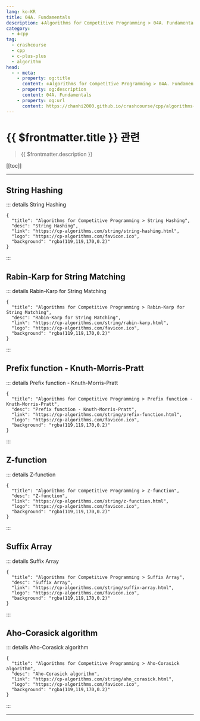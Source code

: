 ```yaml
---
lang: ko-KR
title: 04A. Fundamentals
description: ➕Algorithms for Competitive Programming > 04A. Fundamentals
category:
  - ➕cpp
tag: 
  - crashcourse
  - cpp
  - c-plus-plus
  - algorithm
head:
  - - meta:
    - property: og:title
      content: ➕Algorithms for Competitive Programming > 04A. Fundamentals
    - property: og:description
      content: 04A. Fundamentals
    - property: og:url
      content: https://chanhi2000.github.io/crashcourse/cpp/algorithms-for-competitive-programming/04-string-processing/04A.html
---
```


# {{ $frontmatter.title }} 관련

> {{ $frontmatter.description }}

[[toc]]

---

## String Hashing

::: details String Hashing

```component VPCard
{
  "title": "Algorithms for Competitive Programming > String Hashing",
  "desc": "String Hashing",
  "link": "https://cp-algorithms.com/string/string-hashing.html",
  "logo": "https://cp-algorithms.com/favicon.ico",
  "background": "rgba(119,119,170,0.2)"
}
```

:::

## Rabin-Karp for String Matching

::: details Rabin-Karp for String Matching

```component VPCard
{
  "title": "Algorithms for Competitive Programming > Rabin-Karp for String Matching",
  "desc": "Rabin-Karp for String Matching",
  "link": "https://cp-algorithms.com/string/rabin-karp.html",
  "logo": "https://cp-algorithms.com/favicon.ico",
  "background": "rgba(119,119,170,0.2)"
}
```

:::

## Prefix function - Knuth-Morris-Pratt

::: details Prefix function - Knuth-Morris-Pratt

```component VPCard
{
  "title": "Algorithms for Competitive Programming > Prefix function - Knuth-Morris-Pratt",
  "desc": "Prefix function - Knuth-Morris-Pratt",
  "link": "https://cp-algorithms.com/string/prefix-function.html",
  "logo": "https://cp-algorithms.com/favicon.ico",
  "background": "rgba(119,119,170,0.2)"
}
```

:::

## Z-function

::: details Z-function

```component VPCard
{
  "title": "Algorithms for Competitive Programming > Z-function",
  "desc": "Z-function",
  "link": "https://cp-algorithms.com/string/z-function.html",
  "logo": "https://cp-algorithms.com/favicon.ico",
  "background": "rgba(119,119,170,0.2)"
}
```

:::

## Suffix Array

::: details Suffix Array

```component VPCard
{
  "title": "Algorithms for Competitive Programming > Suffix Array",
  "desc": "Suffix Array",
  "link": "https://cp-algorithms.com/string/suffix-array.html",
  "logo": "https://cp-algorithms.com/favicon.ico",
  "background": "rgba(119,119,170,0.2)"
}
```

:::

## Aho-Corasick algorithm

::: details Aho-Corasick algorithm

```component VPCard
{
  "title": "Algorithms for Competitive Programming > Aho-Corasick algorithm",
  "desc": "Aho-Corasick algorithm",
  "link": "https://cp-algorithms.com/string/aho_corasick.html",
  "logo": "https://cp-algorithms.com/favicon.ico",
  "background": "rgba(119,119,170,0.2)"
}
```

:::

---

<TagLinks />